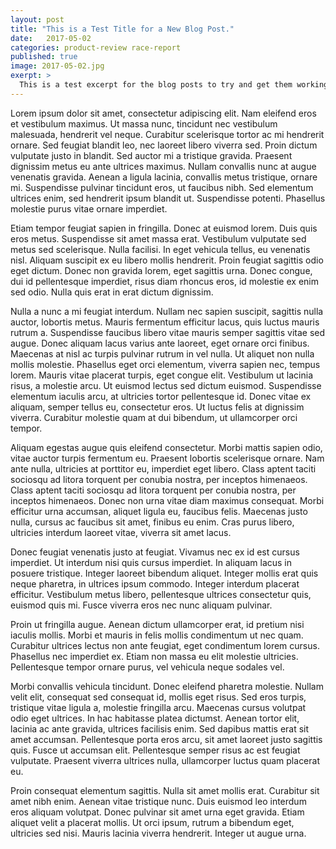 ```yaml
---
layout: post
title: "This is a Test Title for a New Blog Post."
date:   2017-05-02
categories: product-review race-report
published: true
image: 2017-05-02.jpg
exerpt: >
  This is a test excerpt for the blog posts to try and get them working.
---
```

Lorem ipsum dolor sit amet, consectetur adipiscing elit. Nam eleifend eros et vestibulum maximus. Ut massa nunc, tincidunt nec vestibulum malesuada, hendrerit vel neque. Curabitur scelerisque tortor ac mi hendrerit ornare. Sed feugiat blandit leo, nec laoreet libero viverra sed. Proin dictum vulputate justo in blandit. Sed auctor mi a tristique gravida. Praesent dignissim metus eu ante ultrices maximus. Nullam convallis nunc at augue venenatis gravida. Aenean a ligula lacinia, convallis metus tristique, ornare mi. Suspendisse pulvinar tincidunt eros, ut faucibus nibh. Sed elementum ultrices enim, sed hendrerit ipsum blandit ut. Suspendisse potenti. Phasellus molestie purus vitae ornare imperdiet.

Etiam tempor feugiat sapien in fringilla. Donec at euismod lorem. Duis quis eros metus. Suspendisse sit amet massa erat. Vestibulum vulputate sed metus sed scelerisque. Nulla facilisi. In eget vehicula tellus, eu venenatis nisl. Aliquam suscipit ex eu libero mollis hendrerit. Proin feugiat sagittis odio eget dictum. Donec non gravida lorem, eget sagittis urna. Donec congue, dui id pellentesque imperdiet, risus diam rhoncus eros, id molestie ex enim sed odio. Nulla quis erat in erat dictum dignissim.

Nulla a nunc a mi feugiat interdum. Nullam nec sapien suscipit, sagittis nulla auctor, lobortis metus. Mauris fermentum efficitur lacus, quis luctus mauris rutrum a. Suspendisse faucibus libero vitae mauris semper sagittis vitae sed augue. Donec aliquam lacus varius ante laoreet, eget ornare orci finibus. Maecenas at nisl ac turpis pulvinar rutrum in vel nulla. Ut aliquet non nulla mollis molestie. Phasellus eget orci elementum, viverra sapien nec, tempus lorem. Mauris vitae placerat turpis, eget congue elit. Vestibulum ut lacinia risus, a molestie arcu. Ut euismod lectus sed dictum euismod. Suspendisse elementum iaculis arcu, at ultricies tortor pellentesque id. Donec vitae ex aliquam, semper tellus eu, consectetur eros. Ut luctus felis at dignissim viverra. Curabitur molestie quam at dui bibendum, ut ullamcorper orci tempor.

Aliquam egestas augue quis eleifend consectetur. Morbi mattis sapien odio, vitae auctor turpis fermentum eu. Praesent lobortis scelerisque ornare. Nam ante nulla, ultricies at porttitor eu, imperdiet eget libero. Class aptent taciti sociosqu ad litora torquent per conubia nostra, per inceptos himenaeos. Class aptent taciti sociosqu ad litora torquent per conubia nostra, per inceptos himenaeos. Donec non urna vitae diam maximus consequat. Morbi efficitur urna accumsan, aliquet ligula eu, faucibus felis. Maecenas justo nulla, cursus ac faucibus sit amet, finibus eu enim. Cras purus libero, ultricies interdum laoreet vitae, viverra sit amet lacus.

Donec feugiat venenatis justo at feugiat. Vivamus nec ex id est cursus imperdiet. Ut interdum nisi quis cursus imperdiet. In aliquam lacus in posuere tristique. Integer laoreet bibendum aliquet. Integer mollis erat quis neque pharetra, in ultrices ipsum commodo. Integer interdum placerat efficitur. Vestibulum metus libero, pellentesque ultrices consectetur quis, euismod quis mi. Fusce viverra eros nec nunc aliquam pulvinar.

Proin ut fringilla augue. Aenean dictum ullamcorper erat, id pretium nisi iaculis mollis. Morbi et mauris in felis mollis condimentum ut nec quam. Curabitur ultrices lectus non ante feugiat, eget condimentum lorem cursus. Phasellus nec imperdiet ex. Etiam non massa eu elit molestie ultricies. Pellentesque tempor ornare purus, vel vehicula neque sodales vel.

Morbi convallis vehicula tincidunt. Donec eleifend pharetra molestie. Nullam velit elit, consequat sed consequat id, mollis eget risus. Sed eros turpis, tristique vitae ligula a, molestie fringilla arcu. Maecenas cursus volutpat odio eget ultrices. In hac habitasse platea dictumst. Aenean tortor elit, lacinia ac ante gravida, ultrices facilisis enim. Sed dapibus mattis erat sit amet accumsan. Pellentesque porta eros arcu, sit amet laoreet justo sagittis quis. Fusce ut accumsan elit. Pellentesque semper risus ac est feugiat vulputate. Praesent viverra ultrices nulla, ullamcorper luctus quam placerat eu.

Proin consequat elementum sagittis. Nulla sit amet mollis erat. Curabitur sit amet nibh enim. Aenean vitae tristique nunc. Duis euismod leo interdum eros aliquam volutpat. Donec pulvinar sit amet urna eget gravida. Etiam aliquet velit a placerat mollis. Ut orci ipsum, rutrum a bibendum eget, ultricies sed nisi. Mauris lacinia viverra hendrerit. Integer ut augue urna.
